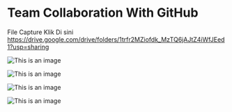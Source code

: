 # Team Collaboration With GitHub

File Capture 
Klik Di sini 
 https://drive.google.com/drive/folders/1trfr2MZiofdk_MzTQ6jAJtZ4iWfJEed1?usp=sharing 

![This is an image](/asset/Screenshot%202022-08-15%20153054.png)
 
 ![This is an image](/asset/Screenshot%202022-08-15%20153356.png)

  ![This is an image](/asset/Screenshot%202022-08-15%20155700.png)

 ![This is an image](/asset/Screenshot%202022-08-15%20160148.png)




